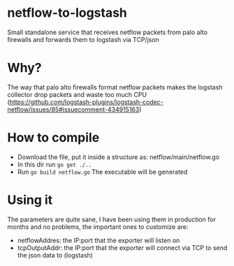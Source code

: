# netflow-to-logstash
Small standalone service that receives netflow packets from palo alto firewalls and forwards them to logstash via TCP/json

# Why?
The way that palo alto firewalls format netflow packets makes the logstash collector drop packets and waste too much CPU (https://github.com/logstash-plugins/logstash-codec-netflow/issues/85#issuecomment-434915163)

# How to compile
- Download the file, put it inside a structure as: netflow/main/netflow.go
- In this dir run `go get ./..`
- Run `go build netflow.go`
The executable will be generated

# Using it
The parameters are quite sane, I have been using them in production for months and no problems, the important ones to customize are:
- netflowAddres: the IP:port that the exporter will listen on
- tcpOutputAddr: the IP:port that the exporter will connect via TCP to send the json data to (logstash)
